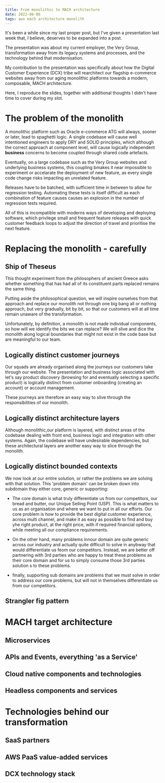 ```yaml
---
title: From monolithic to MACH architecture 
date: 2022-06-06
tags: aws mach architecture monolith
---
```


It's been a while since my last proper post, 
but I've given a presentation last week that, I believe,
 deserves to be expanded into a post.

The presentation was about my current employer,
 the Very Group, transformation away from its legacy systems and processes,
and the technology behind that modernisation.

My contribution to the presentation was specifically about how
the Digital Customer Experience (DCX) tribe will rearchitect
our flagship e-commerce websites away from our aging 
monolithic platforms towards a modern, composable, MACH architecture.

Here, I reproduce the slides, together with additional
thoughts I didn't have time to cover during my slot.

# The problem of the monolith

A monolithic platform such as Oracle e-commerce ATG
will always, sooner or later, lead to spaghetti logic.
A single codebase will cause well intentioned engineers
to apply DRY and SOLID principles, which although
the correct approach at component level, will cause
logically independent **business** concerns to become
coupled through shared code artefacts.

Eventually, on a large codebase such as the Very Group
websites and underlying business systems, this coupling
bmakes it near impossible to experiment or accelarate 
the deployment of new feature, as every single code 
change risks impacting an unrelated feature.

Releases have to be batched, with sufficient time in between
to allow for regression testing. Automating these tests
is itself difficult as each combination of feature causes
 causes an explosion in the number of regression tests required.

All of this is incompatible with moderns ways of developing and deploying
software, which privilege small and frequent feature
releases with quick customer feedback loops to adjust the direction of travel
 and prioritise the next feature.

# Replacing the monolith - carefully

## Ship of Theseus

This thought experiment from the philosophers of ancient Greece asks whether something
that has had all of its constituent parts replaced remains the same thing.

Putting aside the philosophical question, we will inspire
ourselves from that approach and replace our monolith not 
through one big bang all or nothing approach, but very gradually,
bit by bit, so that our customers will at all time
remain unaware of the transformation.

Unfortunately, by definition, a monolith is not made
individual components, so how will we identify the bits 
we can replace? We will slive and dice the monolith 
along logical boundaries that might not exist in
the code base but are meaningful to our team.

## Logically distinct customer journeys

Our squads are already organised along the journeys 
our customers take through our website.
The presentation and business logic associated with let's say product discovery
(browsing for and eventually selecting a specific product)
is logically distinct from customer onboarding (creating an account)
or account management.

These journeys are therefore an easy way to slive through the responsibilities of our monolith.

## Logically distinct architecture layers

Although monolithic,our platform is layered, with distinct areas of the  codebase dealing with front end, business logic and integration with other systems.
Again, the codebase will have undesirable dependencies,
but these architectural layers are another easy way to slice through the monolith.


## Logically distinct bounded contexts

We now look at our entire solution, or rather the problems we are solving with that solution.
This 'problem domain' can be broken down into subdomain thay either
core, generic or supporting:

- The core domain is what truly differentiate us from our competitors,
our bread and butter, our Unique Selling Point (USP).
This is what matters to us as an organisation and where we want to put in all our efforts.
Our core problem is how to provide the best digital customer experience, across multi channel,
and make it as easy as possible to find and buy yhe right product, at the right price, with
if required financial options, while meeting all our compliance requirements.

- On the other hand, many problems innour domain are 
quite generic across our industry and actually quite difficult to solve in anybway
that would differentiate us feom our competitors.
Instead, we are better off partnering with 3rd parties
who are happy to treat these problems as their core domain
and for us to simply consume those 3rd parties solution s to these problems.

- finally, supporting sub domains are problems that we must 
solve in order to address our core problems, but will not
in themselves differentiate us from our competitors.

## Strangler fig pattern

# MACH target architecture

## Microservices
## APIs and Events, everything 'as a Service'
## Cloud native components and technologies
## Headless components and services

# Technologies behind our transformation

## SaaS partners 
## AWS PaaS value-added services
## DCX technology stack
